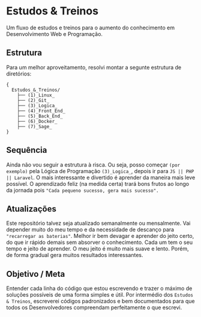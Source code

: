 # Estudos & Treinos
Um fluxo de estudos e treinos para o aumento do conhecimento em Desenvolvimento Web e Programação.

## Estrutura
Para um melhor aproveitamento, resolvi montar a segunte estrutura de diretórios:

    {
      Estudos_&_Treinos/
        ├── (1)_Linux_
        ├── (2)_Git_
        ├── (3)_Logica_
        ├── (4)_Front_End_
        ├── (5)_Back_End_
        ├── (6)_Docker_
        ├── (7)_Sage_
    }

## Sequência
Ainda não vou seguir a estrutura à risca. Ou seja, posso começar `(por exemplo)` pela Lógica de Programação `(3)_Logica_`, depois ir para `JS || PHP || Laravel`. O mais interessante e divertido é aprender da maneira mais leve possível. O aprendizado feliz (na medida certa) trará bons frutos ao longo da jornada pois `"Cada pequeno sucesso, gera mais sucesso".`

## Atualizações
Este repositório talvez seja atualizado semanalmente ou mensalmente. Vai depender muito do meu tempo e da necessidade de descanço para `"recarregar as baterias"`. Melhor ir bem devagar e aprender do jeito certo, do que ir rápido demais sem absorver o conhecimento. Cada um tem o seu tempo e jeito de aprender. O meu jeito é muito mais suave e lento. Porém, de forma gradual gera muitos resultados interessantes.

## Objetivo / Meta
Entender cada linha do código que estou escrevendo e trazer o máximo de soluções possíveis de uma forma simples e útil. Por intermédio dos `Estudos & Treinos`, escreverei códigos padronizados e bem documentados para que todos os Desenvolvedores compreendam perfeitamente o que escrevi.